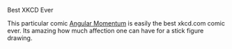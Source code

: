 Best XKCD Ever

This particular comic [Angular Momentum](http://xkcd.com/162) is easily the best xkcd.com comic ever. Its amazing how much affection one can have for a stick figure drawing.


